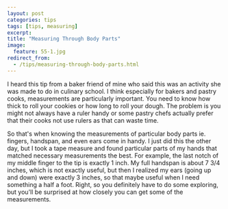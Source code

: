 ```yaml
---
layout: post
categories: tips
tags: [tips, measuring]
excerpt: 
title: "Measuring Through Body Parts"
image:
  feature: 55-1.jpg
redirect_from: 
  - /tips/measuring-through-body-parts.html
---
```


I heard this tip from a baker friend of mine who said this was an activity she was made to do in culinary school.  I think especially for bakers and pastry cooks, measurements are particularly important.  You need to know how thick to roll your cookies or how long to roll your dough.  The problem is you might not always have a ruler handy or some pastry chefs actually prefer that their cooks not use rulers as that can waste time.

So that's when knowing the measurements of particular body parts ie. fingers, handspan, and even ears come in handy.  I just did this the other day, but I took a tape measure and found particular parts of my hands that matched necessary measurements the best.  For example, the last notch of my middle finger to the tip is exactly 1 inch.  My full handspan is about 7 3/4 inches, which is not exactly useful, but then I realized my ears (going up and down) were exactly 3 inches, so that maybe useful when I need something a half a foot.  Right, so you definitely have to do some exploring, but you'll be surprised at how closely you can get some of the measurements.